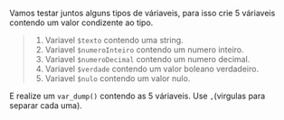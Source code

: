 Vamos testar juntos alguns tipos de váriaveis, para isso crie 5 váriaveis contendo um valor condizente ao tipo.

> 1. Variavel `$texto` contendo uma string.
> 2. Variavel `$numeroInteiro` contendo um numero inteiro.
> 3. Variavel `$numeroDecimal` contendo um numero decimal.
> 4. Variavel `$verdade` contendo um valor boleano verdadeiro.
> 5. Variavel `$nulo` contendo um valor nulo.

E realize um `var_dump()` contendo as 5 váriaveis. Use `,`(virgulas para separar cada uma).